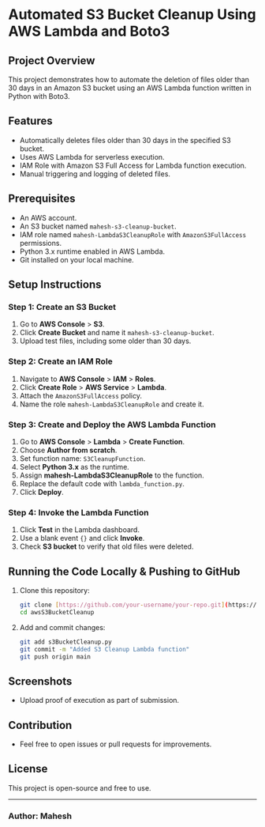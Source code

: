 # Automated S3 Bucket Cleanup Using AWS Lambda and Boto3

## Project Overview
This project demonstrates how to automate the deletion of files older than 30 days in an Amazon S3 bucket using an AWS Lambda function written in Python with Boto3.

## Features
- Automatically deletes files older than 30 days in the specified S3 bucket.
- Uses AWS Lambda for serverless execution.
- IAM Role with Amazon S3 Full Access for Lambda function execution.
- Manual triggering and logging of deleted files.

## Prerequisites
- An AWS account.
- An S3 bucket named `mahesh-s3-cleanup-bucket`.
- IAM role named `mahesh-LambdaS3CleanupRole` with `AmazonS3FullAccess` permissions.
- Python 3.x runtime enabled in AWS Lambda.
- Git installed on your local machine.

## Setup Instructions
### Step 1: Create an S3 Bucket
1. Go to **AWS Console** > **S3**.
2. Click **Create Bucket** and name it `mahesh-s3-cleanup-bucket`.
3. Upload test files, including some older than 30 days.

### Step 2: Create an IAM Role
1. Navigate to **AWS Console** > **IAM** > **Roles**.
2. Click **Create Role** > **AWS Service** > **Lambda**.
3. Attach the `AmazonS3FullAccess` policy.
4. Name the role `mahesh-LambdaS3CleanupRole` and create it.

### Step 3: Create and Deploy the AWS Lambda Function
1. Go to **AWS Console** > **Lambda** > **Create Function**.
2. Choose **Author from scratch**.
3. Set function name: `S3CleanupFunction`.
4. Select **Python 3.x** as the runtime.
5. Assign **mahesh-LambdaS3CleanupRole** to the function.
6. Replace the default code with `lambda_function.py`.
7. Click **Deploy**.

### Step 4: Invoke the Lambda Function
1. Click **Test** in the Lambda dashboard.
2. Use a blank event `{}` and click **Invoke**.
3. Check **S3 bucket** to verify that old files were deleted.

## Running the Code Locally & Pushing to GitHub
1. Clone this repository:
   ```sh
   git clone [https://github.com/your-username/your-repo.git](https://github.com/maheshphalle/awsS3BucketCleanup.git)
   cd awsS3BucketCleanup
   ```
2. Add and commit changes:
   ```sh
   git add s3BucketCleanup.py
   git commit -m "Added S3 Cleanup Lambda function"
   git push origin main
   ```

## Screenshots
- Upload proof of execution as part of submission.

## Contribution
- Feel free to open issues or pull requests for improvements.

## License
This project is open-source and free to use.

---

### Author: Mahesh

